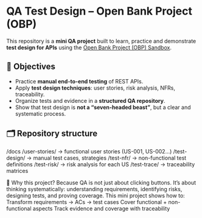 # QA Test Design – Open Bank Project (OBP)

This repository is a **mini QA project** built to learn, practice and demonstrate
**test design for APIs** using the [Open Bank Project (OBP) Sandbox](https://openbankproject.com/).

## 📌 Objectives
- Practice **manual end-to-end testing** of REST APIs.
- Apply **test design techniques**: user stories, risk analysis, NFRs, traceability.
- Organize tests and evidence in a **structured QA repository**.
- Show that test design is **not a “seven-headed beast”**, but a clear and systematic process.

## 🗂 Repository structure
/docs
/user-stories/ → functional user stories (US-001, US-002…)
/test-design/ → manual test cases, strategies
/test-nfr/ → non-functional test definitions
/test-risk/ → risk analysis for each US
/test-trace/ → traceability matrices

📖 Why this project?
Because QA is not just about clicking buttons.
It’s about thinking systematically: understanding requirements, identifying risks, designing tests, and proving coverage.
This mini project shows how to:
Transform requirements → ACs → test cases
Cover functional + non-functional aspects
Track evidence and coverage with traceability
